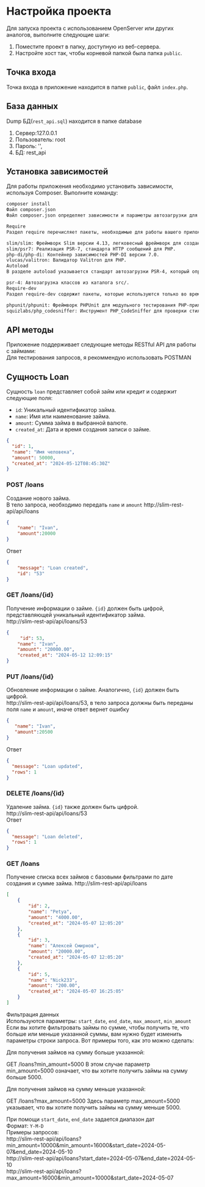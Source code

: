 # Настройка проекта

Для запуска проекта с использованием OpenServer или других аналогов, выполните следующие шаги:

1. Поместите проект в папку, доступную из веб-сервера.
2. Настройте хост так, чтобы корневой папкой была папка `public`.

## Точка входа

Точка входа в приложение находится в папке `public`, файл `index.php`.  

## База данных

Dump БД(`rest_api.sql`)  находится в папке database
1. Сервер:127.0.0.1
2. Пользователь: root
3. Пароль: '',
4. БД: rest_api

## Установка зависимостей

Для работы приложения необходимо установить зависимости, используя Composer. Выполните команду:

```bash
composer install
Файл composer.json
Файл composer.json определяет зависимости и параметры автозагрузки для вашего PHP-проекта.

Require
Раздел require перечисляет пакеты, необходимые для работы вашего приложения:

slim/slim: Фреймворк Slim версии 4.13, легковесный фреймворк для создания веб-приложений и API.
slim/psr7: Реализация PSR-7, стандарта HTTP сообщений для PHP.
php-di/php-di: Контейнер зависимостей PHP-DI версии 7.0.
vlucas/valitron: Валидатор Valitron для PHP.
Autoload
В разделе autoload указывается стандарт автозагрузки PSR-4, который определяет, как Composer будет автоматически загружать классы:

psr-4: Автозагрузка классов из каталога src/.
Require-dev
Раздел require-dev содержит пакеты, которые используются только во время разработки:

phpunit/phpunit: Фреймворк PHPUnit для модульного тестирования PHP-приложений.
squizlabs/php_codesniffer: Инструмент PHP_CodeSniffer для проверки стиля кодирования PHP.
```
## API методы

Приложение поддерживает следующие методы RESTful API для работы с займами:  
Для тестирования запросов, я рекоммендую использовать POSTMAN

## Сущность Loan

Сущность `loan` представляет собой займ или кредит и содержит следующие поля:

- `id`: Уникальный идентификатор займа.
- `name`: Имя или наименование займа.
- `amount`: Сумма займа в выбранной валюте.
- `created_at`: Дата и время создания записи о займе.

  
```json
{
  "id": 1,
  "name": "Имя человека",
  "amount": 50000,
  "created_at": "2024-05-12T08:45:30Z"
}
```

### POST /loans
Создание нового займа.  
В тело запроса, необходимо передать `name` и `amount`
http://slim-rest-api/api/loans
```json 
{
    "name": "Ivan",
    "amount":20000
}
```
Ответ 
```json
{
    "message": "Loan created",
    "id": "53"
}
```
### GET /loans/{id}
Получение информации о займе. `{id}` должен быть цифрой, представляющей уникальный идентификатор займа.  
http://slim-rest-api/api/loans/53
```json
{
     "id": 53,
    "name": "Ivan",
    "amount": "20000.00",
    "created_at": "2024-05-12 12:09:15"
}
```

### PUT /loans/{id}
Обновление информации о займе. Аналогично, `{id}` должен быть цифрой.  
http://slim-rest-api/api/loans/53, в тело запроса должны быть переданы поля `name` и `amount`, иначе ответ вернет ошибку
```json
{
   "name": "Ivan",
   "amount":20500
}
```
Ответ
```json
{
  "message": "Loan updated",
  "rows": 1
}
```

### DELETE /loans/{id}
Удаление займа. `{id}` также должен быть цифрой.  
http://slim-rest-api/api/loans/53  
Ответ
```json
{
  "message": "Loan deleted",
  "rows": 1
}
```
### GET /loans
Получение списка всех займов с базовыми фильтрами по дате создания и сумме займа.
http://slim-rest-api/api/loans  
```json
[
    {
        "id": 2,
        "name": "Petya",
        "amount": "4000.00",
        "created_at": "2024-05-07 12:05:20"
    },
    {
        "id": 3,
        "name": "Алексей Смирнов",
        "amount": "20000.00",
        "created_at": "2024-05-07 12:05:20"
    },
    {
        "id": 5,
        "name": "Nick233",
        "amount": "200.00",
        "created_at": "2024-05-07 16:25:05"
    }
]
```
Фильтрация данных  
Используются параметры: `start_date`, `end_date`, `max_amount`, `min_amount`  
Если вы хотите фильтровать займы по сумме, чтобы получить те, что больше или меньше указанной суммы, вам нужно будет изменить параметры строки запроса. Вот примеры того, как это можно сделать:

Для получения займов на сумму больше указанной:

GET /loans?min_amount=5000
В этом случае параметр min_amount=5000 означает, что вы хотите получить займы на сумму больше 5000.

Для получения займов на сумму меньше указанной:

GET /loans?max_amount=5000
Здесь параметр max_amount=5000 указывает, что вы хотите получить займы на сумму меньше 5000.

При помощи `start_date`, `end_date` задается диапазон дат  
Формат: `Y-M-D`  
Примеры запросов:   
http://slim-rest-api/api/loans?min_amount=10000&min_amount=16000&start_date=2024-05-07&end_date=2024-05-10  
http://slim-rest-api/api/loans?start_date=2024-05-07&end_date=2024-05-10  
http://slim-rest-api/api/loans?max_amount=16000&min_amount=10000&start_date=2024-05-07



